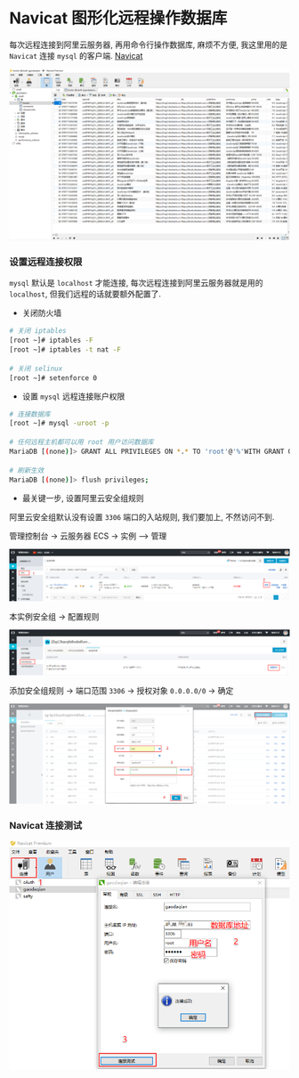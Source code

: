 # Navicat 图形化远程操作数据库

每次远程连接到阿里云服务器, 再用命令行操作数据库, 麻烦不方便, 我这里用的是 `Navicat` 连接 `mysql` 的客户端. [Navicat](http://www.formysql.com/)

![](./media/navicat.png)

### 设置远程连接权限

`mysql` 默认是 `localhost` 才能连接, 每次远程连接到阿里云服务器就是用的 `localhost`, 但我们远程的话就要额外配置了.

- 关闭防火墙

```bash
# 关闭 iptables
[root ~]# iptables -F
[root ~]# iptables -t nat -F

# 关闭 selinux
[root ~]# setenforce 0
```

- 设置 `mysql` 远程连接账户权限

```bash
# 连接数据库
[root ~]# mysql -uroot -p

# 任何远程主机都可以用 root 用户访问数据库  
MariaDB [(none)]> GRANT ALL PRIVILEGES ON *.* TO 'root'@'%'WITH GRANT OPTION;

# 刷新生效
MariaDB [(none)]> flush privileges;
```

- 最关键一步, 设置阿里云安全组规则

阿里云安全组默认没有设置 `3306` 端口的入站规则, 我们要加上, 不然访问不到.

管理控制台 -> 云服务器 ECS -> 实例 --> 管理

![](./media/al1.png)

本实例安全组 -> 配置规则

![](./media/al2.png)

添加安全组规则 -> 端口范围 `3306` -> 授权对象 `0.0.0.0/0` -> 确定

![](./media/al3.png)

### Navicat 连接测试

![](./media/navicat-test.png)
